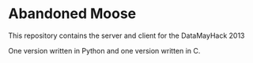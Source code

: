 Abandoned Moose
===============

This repository contains the server and client for the DataMayHack 2013

One version written in Python and one version written in C.
